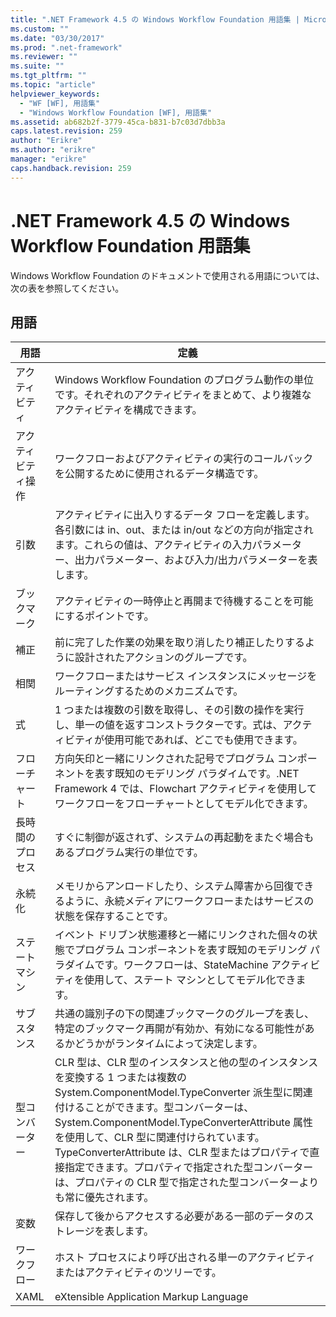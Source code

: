 ```yaml
---
title: ".NET Framework 4.5 の Windows Workflow Foundation 用語集 | Microsoft Docs"
ms.custom: ""
ms.date: "03/30/2017"
ms.prod: ".net-framework"
ms.reviewer: ""
ms.suite: ""
ms.tgt_pltfrm: ""
ms.topic: "article"
helpviewer_keywords: 
  - "WF [WF], 用語集"
  - "Windows Workflow Foundation [WF], 用語集"
ms.assetid: ab682b2f-3779-45ca-b831-b7c03d7dbb3a
caps.latest.revision: 259
author: "Erikre"
ms.author: "erikre"
manager: "erikre"
caps.handback.revision: 259
---
```

# .NET Framework 4.5 の Windows Workflow Foundation 用語集
Windows Workflow Foundation のドキュメントで使用される用語については、次の表を参照してください。  
  
## 用語  
  
|用語|定義|  
|--------|--------|  
|アクティビティ|Windows Workflow Foundation のプログラム動作の単位です。それぞれのアクティビティをまとめて、より複雑なアクティビティを構成できます。|  
|アクティビティ操作|ワークフローおよびアクティビティの実行のコールバックを公開するために使用されるデータ構造です。|  
|引数|アクティビティに出入りするデータ フローを定義します。各引数には in、out、または in\/out などの方向が指定されます。これらの値は、アクティビティの入力パラメーター、出力パラメーター、および入力\/出力パラメーターを表します。|  
|ブックマーク|アクティビティの一時停止と再開まで待機することを可能にするポイントです。|  
|補正|前に完了した作業の効果を取り消したり補正したりするように設計されたアクションのグループです。|  
|相関|ワークフローまたはサービス インスタンスにメッセージをルーティングするためのメカニズムです。|  
|式|1 つまたは複数の引数を取得し、その引数の操作を実行し、単一の値を返すコンストラクターです。式は、アクティビティが使用可能であれば、どこでも使用できます。|  
|フローチャート|方向矢印と一緒にリンクされた記号でプログラム コンポーネントを表す既知のモデリング パラダイムです。.NET Framework 4 では、Flowchart アクティビティを使用してワークフローをフローチャートとしてモデル化できます。|  
|長時間のプロセス|すぐに制御が返されず、システムの再起動をまたぐ場合もあるプログラム実行の単位です。|  
|永続化|メモリからアンロードしたり、システム障害から回復できるように、永続メディアにワークフローまたはサービスの状態を保存することです。|  
|ステート マシン|イベント ドリブン状態遷移と一緒にリンクされた個々の状態でプログラム コンポーネントを表す既知のモデリング パラダイムです。ワークフローは、StateMachine アクティビティを使用して、ステート マシンとしてモデル化できます。|  
|サブスタンス|共通の識別子の下の関連ブックマークのグループを表し、特定のブックマーク再開が有効か、有効になる可能性があるかどうかがランタイムによって決定します。|  
|型コンバーター|CLR 型は、CLR 型のインスタンスと他の型のインスタンスを変換する 1 つまたは複数の System.ComponentModel.TypeConverter 派生型に関連付けることができます。型コンバーターは、System.ComponentModel.TypeConverterAttribute 属性を使用して、CLR 型に関連付けられています。TypeConverterAttribute は、CLR 型またはプロパティで直接指定できます。プロパティで指定された型コンバーターは、プロパティの CLR 型で指定された型コンバーターよりも常に優先されます。|  
|変数|保存して後からアクセスする必要がある一部のデータのストレージを表します。|  
|ワークフロー|ホスト プロセスにより呼び出される単一のアクティビティまたはアクティビティのツリーです。|  
|XAML|eXtensible Application Markup Language|